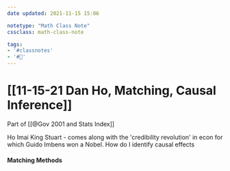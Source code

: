 ```yaml
---
date updated: 2021-11-15 15:06

notetype: "Math Class Note"
cssclass: math-class-note

tags: 
- '#classnotes'
- '#🚧'
---
```


# [[11-15-21 Dan Ho, Matching, Causal Inference]]
Part of [[@Gov 2001 and Stats Index]]

Ho Imai King Stuart - comes along with the 'credibility revolution' in econ for which Guido Imbens won a Nobel. How do I identify causal effects

#### Matching Methods